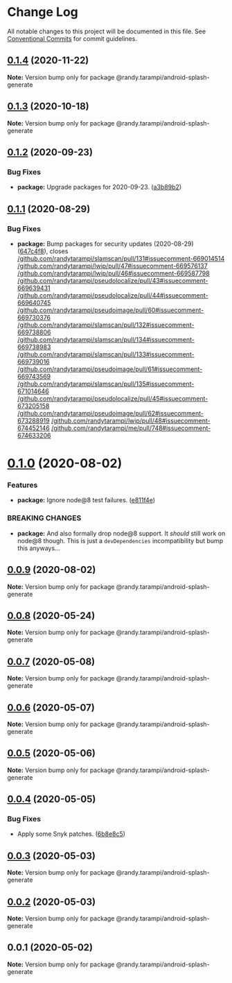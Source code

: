 # Change Log

All notable changes to this project will be documented in this file.
See [Conventional Commits](https://conventionalcommits.org) for commit guidelines.

## [0.1.4](https://github.com/randytarampi/android-splash-generate/compare/@randy.tarampi/android-splash-generate@0.1.3...@randy.tarampi/android-splash-generate@0.1.4) (2020-11-22)

**Note:** Version bump only for package @randy.tarampi/android-splash-generate





## [0.1.3](https://github.com/randytarampi/android-splash-generate/compare/@randy.tarampi/android-splash-generate@0.1.2...@randy.tarampi/android-splash-generate@0.1.3) (2020-10-18)

**Note:** Version bump only for package @randy.tarampi/android-splash-generate





## [0.1.2](https://github.com/randytarampi/android-splash-generate/compare/@randy.tarampi/android-splash-generate@0.1.1...@randy.tarampi/android-splash-generate@0.1.2) (2020-09-23)


### Bug Fixes

* **package:** Upgrade packages for 2020-09-23. ([a3b89b2](https://github.com/randytarampi/android-splash-generate/commit/a3b89b29de919f5cdeed36feca9f296e71742ec8))





## [0.1.1](https://github.com/randytarampi/android-splash-generate/compare/@randy.tarampi/android-splash-generate@0.1.0...@randy.tarampi/android-splash-generate@0.1.1) (2020-08-29)


### Bug Fixes

* **package:** Bump packages for security updates (2020-08-29) ([647c4f8](https://github.com/randytarampi/android-splash-generate/commit/647c4f8cda94ffcb507b6433ca5c35466177cc80)), closes [/github.com/randytarampi/slamscan/pull/131#issuecomment-669014514](https://github.com//github.com/randytarampi/slamscan/pull/131/issues/issuecomment-669014514) [/github.com/randytarampi/lwip/pull/47#issuecomment-669576137](https://github.com//github.com/randytarampi/lwip/pull/47/issues/issuecomment-669576137) [/github.com/randytarampi/lwip/pull/46#issuecomment-669587798](https://github.com//github.com/randytarampi/lwip/pull/46/issues/issuecomment-669587798) [/github.com/randytarampi/pseudolocalize/pull/43#issuecomment-669639431](https://github.com//github.com/randytarampi/pseudolocalize/pull/43/issues/issuecomment-669639431) [/github.com/randytarampi/pseudolocalize/pull/44#issuecomment-669640745](https://github.com//github.com/randytarampi/pseudolocalize/pull/44/issues/issuecomment-669640745) [/github.com/randytarampi/pseudoimage/pull/60#issuecomment-669730376](https://github.com//github.com/randytarampi/pseudoimage/pull/60/issues/issuecomment-669730376) [/github.com/randytarampi/slamscan/pull/132#issuecomment-669738806](https://github.com//github.com/randytarampi/slamscan/pull/132/issues/issuecomment-669738806) [/github.com/randytarampi/slamscan/pull/134#issuecomment-669738983](https://github.com//github.com/randytarampi/slamscan/pull/134/issues/issuecomment-669738983) [/github.com/randytarampi/slamscan/pull/133#issuecomment-669739016](https://github.com//github.com/randytarampi/slamscan/pull/133/issues/issuecomment-669739016) [/github.com/randytarampi/pseudoimage/pull/61#issuecomment-669743569](https://github.com//github.com/randytarampi/pseudoimage/pull/61/issues/issuecomment-669743569) [/github.com/randytarampi/slamscan/pull/135#issuecomment-671014646](https://github.com//github.com/randytarampi/slamscan/pull/135/issues/issuecomment-671014646) [/github.com/randytarampi/pseudolocalize/pull/45#issuecomment-673205158](https://github.com//github.com/randytarampi/pseudolocalize/pull/45/issues/issuecomment-673205158) [/github.com/randytarampi/pseudoimage/pull/62#issuecomment-673288919](https://github.com//github.com/randytarampi/pseudoimage/pull/62/issues/issuecomment-673288919) [/github.com/randytarampi/lwip/pull/48#issuecomment-674452146](https://github.com//github.com/randytarampi/lwip/pull/48/issues/issuecomment-674452146) [/github.com/randytarampi/me/pull/748#issuecomment-674633206](https://github.com//github.com/randytarampi/me/pull/748/issues/issuecomment-674633206)





# [0.1.0](https://github.com/randytarampi/android-splash-generate/compare/@randy.tarampi/android-splash-generate@0.0.9...@randy.tarampi/android-splash-generate@0.1.0) (2020-08-02)


### Features

* **package:** Ignore node@8 test failures. ([e811f4e](https://github.com/randytarampi/android-splash-generate/commit/e811f4e0734170f86df01d83417377c7aefbe7dc))


### BREAKING CHANGES

* **package:** And also formally drop node@8 support. It *should* still work on node@8 though. This is just a `devDependencies` incompatibility but bump this anyways...





## [0.0.9](https://github.com/randytarampi/android-splash-generate/compare/@randy.tarampi/android-splash-generate@0.0.8...@randy.tarampi/android-splash-generate@0.0.9) (2020-08-02)

**Note:** Version bump only for package @randy.tarampi/android-splash-generate





## [0.0.8](https://github.com/randytarampi/android-splash-generate/compare/@randy.tarampi/android-splash-generate@0.0.7...@randy.tarampi/android-splash-generate@0.0.8) (2020-05-24)

**Note:** Version bump only for package @randy.tarampi/android-splash-generate





## [0.0.7](https://github.com/randytarampi/android-splash-generate/compare/@randy.tarampi/android-splash-generate@0.0.6...@randy.tarampi/android-splash-generate@0.0.7) (2020-05-08)

**Note:** Version bump only for package @randy.tarampi/android-splash-generate





## [0.0.6](https://github.com/randytarampi/android-splash-generate/compare/@randy.tarampi/android-splash-generate@0.0.5...@randy.tarampi/android-splash-generate@0.0.6) (2020-05-07)

**Note:** Version bump only for package @randy.tarampi/android-splash-generate





## [0.0.5](https://github.com/randytarampi/android-splash-generate/compare/@randy.tarampi/android-splash-generate@0.0.4...@randy.tarampi/android-splash-generate@0.0.5) (2020-05-06)

**Note:** Version bump only for package @randy.tarampi/android-splash-generate





## [0.0.4](https://github.com/randytarampi/android-splash-generate/compare/@randy.tarampi/android-splash-generate@0.0.3...@randy.tarampi/android-splash-generate@0.0.4) (2020-05-05)


### Bug Fixes

* Apply some Snyk patches. ([6b8e8c5](https://github.com/randytarampi/android-splash-generate/commit/6b8e8c5e3e08ffacfaacc92ea3d8de16da186fc4))





## [0.0.3](https://github.com/randytarampi/android-splash-generate/compare/@randy.tarampi/android-splash-generate@0.0.2...@randy.tarampi/android-splash-generate@0.0.3) (2020-05-03)

**Note:** Version bump only for package @randy.tarampi/android-splash-generate





## [0.0.2](https://github.com/randytarampi/android-splash-generate/compare/@randy.tarampi/android-splash-generate@0.0.1...@randy.tarampi/android-splash-generate@0.0.2) (2020-05-03)

**Note:** Version bump only for package @randy.tarampi/android-splash-generate





## 0.0.1 (2020-05-02)

**Note:** Version bump only for package @randy.tarampi/android-splash-generate
